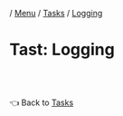 / [Menu](/documentation/README.md) / [Tasks](/documentation/tasks/README.md) / [Logging](logging.md)

# Tast: Logging

<br>
<br>

👈 Back to [Tasks](/documentation/tasks/README.md)
